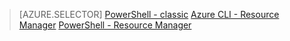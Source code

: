 > [AZURE.SELECTOR] 
[PowerShell - classic](dns-reverse-dns-record-operations-classic-ps.md)
[Azure CLI - Resource Manager](dns-reverse-dns-record-operations-cli.md)
[PowerShell - Resource Manager](dns-reverse-dns-record-operations-ps.md)

<!---HONumber=AcomDC_0330_2016-->